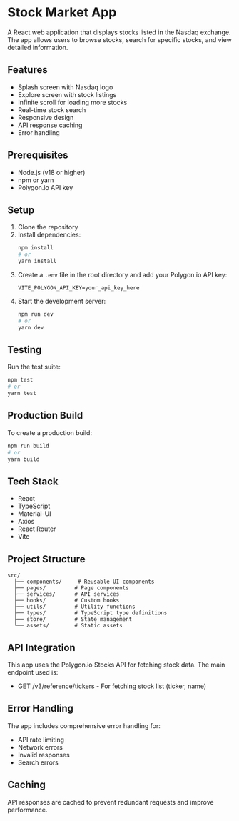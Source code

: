 # Stock Market App

A React web application that displays stocks listed in the Nasdaq exchange. The app allows users to browse stocks, search for specific stocks, and view detailed information.

## Features

- Splash screen with Nasdaq logo
- Explore screen with stock listings
- Infinite scroll for loading more stocks
- Real-time stock search
- Responsive design
- API response caching
- Error handling

## Prerequisites

- Node.js (v18 or higher)
- npm or yarn
- Polygon.io API key

## Setup

1. Clone the repository
2. Install dependencies:
   ```bash
   npm install
   # or
   yarn install
   ```
3. Create a `.env` file in the root directory and add your Polygon.io API key:
   ```
   VITE_POLYGON_API_KEY=your_api_key_here
   ```
4. Start the development server:
   ```bash
   npm run dev
   # or
   yarn dev
   ```

## Testing

Run the test suite:
```bash
npm test
# or
yarn test
```

## Production Build

To create a production build:
```bash
npm run build
# or
yarn build
```

## Tech Stack

- React
- TypeScript
- Material-UI
- Axios
- React Router
- Vite

## Project Structure

```
src/
  ├── components/     # Reusable UI components
  ├── pages/         # Page components
  ├── services/      # API services
  ├── hooks/         # Custom hooks
  ├── utils/         # Utility functions
  ├── types/         # TypeScript type definitions
  ├── store/         # State management
  └── assets/        # Static assets
```

## API Integration

This app uses the Polygon.io Stocks API for fetching stock data. The main endpoint used is:
- GET /v3/reference/tickers - For fetching stock list (ticker, name)

## Error Handling

The app includes comprehensive error handling for:
- API rate limiting
- Network errors
- Invalid responses
- Search errors

## Caching

API responses are cached to prevent redundant requests and improve performance.
